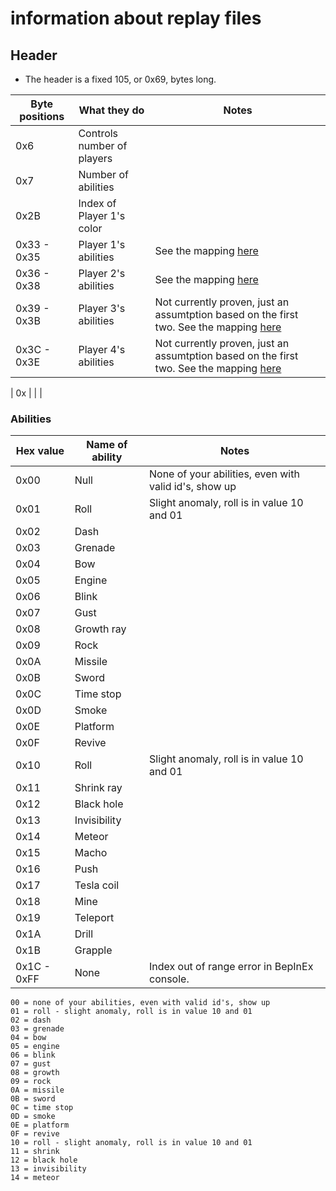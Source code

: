 # information about replay files

## Header

* The header is a fixed 105, or 0x69, bytes long.





| Byte positions | What they do | Notes |
| -------------- | ------------ | ----- |
| 0x6 | Controls number of players | |
| 0x7 | Number of abilities | |
| 0x2B | Index of Player 1's color | |
| 0x33 - 0x35 | Player 1's abilities | See the mapping [here](https://github.com/minidogg/Bopl-Networker/edit/main/replay.md#abilities) |
| 0x36 - 0x38 | Player 2's abilities | See the mapping [here](https://github.com/minidogg/Bopl-Networker/edit/main/replay.md#abilities) |
| 0x39 - 0x3B | Player 3's abilities | Not currently proven, just an assumtption based on the first two. See the mapping [here](https://github.com/minidogg/Bopl-Networker/edit/main/replay.md#abilities) |
| 0x3C - 0x3E | Player 4's abilities | Not currently proven, just an assumtption based on the first two. See the mapping [here](https://github.com/minidogg/Bopl-Networker/edit/main/replay.md#abilities) |

| 0x | | |









### Abilities


| Hex value | Name of ability | Notes |
| --------- | --------------- | ----- |
| 0x00 | Null | None of your abilities, even with valid id's, show up |
| 0x01 | Roll | Slight anomaly, roll is in value 10 and 01 |
| 0x02 | Dash | |
| 0x03 | Grenade | |
| 0x04 | Bow | |
| 0x05 | Engine | |
| 0x06 | Blink | |
| 0x07 | Gust | |
| 0x08 | Growth ray| |
| 0x09 | Rock | |
| 0x0A | Missile | |
| 0x0B | Sword | |
| 0x0C | Time stop | |
| 0x0D | Smoke | |
| 0x0E | Platform | |
| 0x0F | Revive | |
| 0x10 | Roll | Slight anomaly, roll is in value 10 and 01 |
| 0x11 | Shrink ray | |
| 0x12 | Black hole | |
| 0x13 | Invisibility | |
| 0x14 | Meteor | |
| 0x15 | Macho | |
| 0x16 | Push | |
| 0x17 | Tesla coil | |
| 0x18 | Mine | |
| 0x19 | Teleport | |
| 0x1A | Drill | |
| 0x1B | Grapple | |
| 0x1C - 0xFF | None | Index out of range error in BepInEx console. |


```
00 = none of your abilities, even with valid id's, show up
01 = roll - slight anomaly, roll is in value 10 and 01
02 = dash
03 = grenade
04 = bow
05 = engine
06 = blink
07 = gust
08 = growth
09 = rock
0A = missile
0B = sword
0C = time stop
0D = smoke
0E = platform
0F = revive
10 = roll - slight anomaly, roll is in value 10 and 01
11 = shrink
12 = black hole
13 = invisibility
14 = meteor
```
